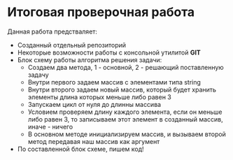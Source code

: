 # Итоговая проверочная работа 
Данная работа предстваляет:
* Созданный отдельный репозиторий
* Некоторые возможности работы с консольной утилитой **GIT**
* Блок схему работы алгоритма решения задачи:
  * Создаем два метода, 1 - основной, 2 - решающий поставленную задачу
  * Внутри первого задаем массив с элементами типа string
  * Внутри второго задаем новый массив, который будет хранить элементы длина которых меньше либо равен 3
  * Запускаем цикл от нуля до длинны массива
  * Условием проверяем длину каждого элемента, если он меньше либо равен 3, то записываем этот элемент в созданный массив, иначе - ничего
  * В основном методе инициализируем массив, и вызываем второй метод передавая наш массив как аргумент
* По составленной блок схеме, пишем код!

